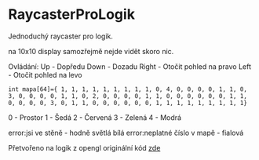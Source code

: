 # RaycasterProLogik
Jednoduchý raycaster pro logik.

na 10x10 display samozřejmě nejde vidět skoro nic.

Ovládání:
Up - Dopředu
Down - Dozadu
Right - Otočit pohled na pravo
Left - Otočit pohled na levo

`
int mapa[64]={
1, 1, 1, 1, 1, 1, 1, 1,
1, 0, 4, 0, 0, 0, 0, 1,
1, 0, 3, 0, 0, 0, 0, 1,
1, 0, 2, 0, 0, 0, 0, 1,
1, 0, 0, 0, 0, 0, 0, 1,
1, 0, 0, 0, 0, 3, 0, 1,
1, 0, 0, 0, 0, 0, 0, 1,
1, 1, 1, 1, 1, 1, 1, 1}
`

0 - Prostor
1 - Šedá
2 - Červená
3 - Zelená
4 - Modrá

error:jsi ve stěně - hodně světlá bílá
error:neplatné číslo v mapě - fialová

Přetvořeno na logik z opengl originální kód [zde](https://youtu.be/gYRrGTC7GtA)
